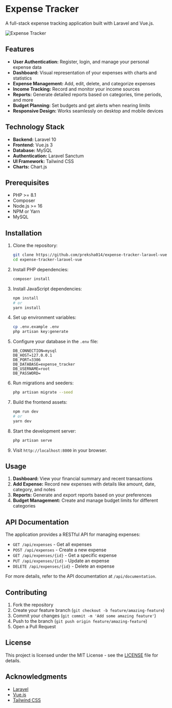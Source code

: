 # Expense Tracker

A full-stack expense tracking application built with Laravel and Vue.js.

![Expense Tracker](https://github.com/preksha014/expense-tracker-laravel-vue/raw/main/public/screenshot.png)

## Features

- **User Authentication:** Register, login, and manage your personal expense data
- **Dashboard:** Visual representation of your expenses with charts and statistics
- **Expense Management:** Add, edit, delete, and categorize expenses
- **Income Tracking:** Record and monitor your income sources
- **Reports:** Generate detailed reports based on categories, time periods, and more
- **Budget Planning:** Set budgets and get alerts when nearing limits
- **Responsive Design:** Works seamlessly on desktop and mobile devices

## Technology Stack

- **Backend:** Laravel 10
- **Frontend:** Vue.js 3
- **Database:** MySQL
- **Authentication:** Laravel Sanctum
- **UI Framework:** Tailwind CSS
- **Charts:** Chart.js

## Prerequisites

- PHP >= 8.1
- Composer
- Node.js >= 16
- NPM or Yarn
- MySQL

## Installation

1. Clone the repository:
   ```bash
   git clone https://github.com/preksha014/expense-tracker-laravel-vue.git
   cd expense-tracker-laravel-vue
   ```

2. Install PHP dependencies:
   ```bash
   composer install
   ```

3. Install JavaScript dependencies:
   ```bash
   npm install
   # or
   yarn install
   ```

4. Set up environment variables:
   ```bash
   cp .env.example .env
   php artisan key:generate
   ```

5. Configure your database in the `.env` file:
   ```
   DB_CONNECTION=mysql
   DB_HOST=127.0.0.1
   DB_PORT=3306
   DB_DATABASE=expense_tracker
   DB_USERNAME=root
   DB_PASSWORD=
   ```

6. Run migrations and seeders:
   ```bash
   php artisan migrate --seed
   ```

7. Build the frontend assets:
   ```bash
   npm run dev
   # or
   yarn dev
   ```

8. Start the development server:
   ```bash
   php artisan serve
   ```

9. Visit `http://localhost:8000` in your browser.

## Usage

1. **Dashboard:** View your financial summary and recent transactions
2. **Add Expense:** Record new expenses with details like amount, date, category, and notes
3. **Reports:** Generate and export reports based on your preferences
4. **Budget Management:** Create and manage budget limits for different categories

## API Documentation

The application provides a RESTful API for managing expenses:

- `GET /api/expenses` - Get all expenses
- `POST /api/expenses` - Create a new expense
- `GET /api/expenses/{id}` - Get a specific expense
- `PUT /api/expenses/{id}` - Update an expense
- `DELETE /api/expenses/{id}` - Delete an expense

For more details, refer to the API documentation at `/api/documentation`.

## Contributing

1. Fork the repository
2. Create your feature branch (`git checkout -b feature/amazing-feature`)
3. Commit your changes (`git commit -m 'Add some amazing feature'`)
4. Push to the branch (`git push origin feature/amazing-feature`)
5. Open a Pull Request

## License

This project is licensed under the MIT License - see the [LICENSE](LICENSE) file for details.

## Acknowledgments

- [Laravel](https://laravel.com)
- [Vue.js](https://vuejs.org)
- [Tailwind CSS](https://tailwindcss.com)

